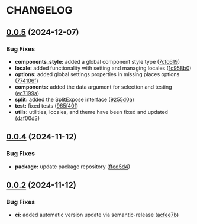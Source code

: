 # CHANGELOG

## [0.0.5](https://github.com/Egoka/FishtVue/compare/v0.0.4...v0.0.5) (2024-12-07)


### Bug Fixes

* **components_style:** added a global component style type ([7cfc619](https://github.com/Egoka/FishtVue/commit/7cfc619d368979791bd7feaedf76310d247b7a85))
* **locale:** added functionality with setting and managing locales ([1c958b0](https://github.com/Egoka/FishtVue/commit/1c958b07ec78b0f5c5fad5a809ebd06e41d12cf4))
* **options:** added global settings properties in missing places options ([774106f](https://github.com/Egoka/FishtVue/commit/774106fa523b18370d2fe9c2df0a26fa9e84680f))
* **components:** added the data argument for selection and testing ([ec7199a](https://github.com/Egoka/FishtVue/commit/ec7199a8d544cb6711f885084c52d32269e4fdbd))
* **split:** added the SplitExpose interface ([9255d0a](https://github.com/Egoka/FishtVue/commit/9255d0a25de8769c3692be8a11a91fce771facab))
* **test:** fixed tests ([965f40f](https://github.com/Egoka/FishtVue/commit/965f40f828b5f5ddeeeb1d4ba8d28f067d71a5d1))
* **utils:** utilities, locales, and theme have been fixed and updated ([daf00d3](https://github.com/Egoka/FishtVue/commit/daf00d3a029db25570d1129185c4e4332c132041))

## [0.0.4](https://github.com/Egoka/FishtVue/compare/v0.0.3...v0.0.4) (2024-11-12)


### Bug Fixes

* **package:** update package repository ([ffed5d4](https://github.com/Egoka/FishtVue/commit/ffed5d43f8a0167f5fa4eb33c4963603c44c8bcd))

## [0.0.2](https://github.com/Fisht-Org/FishtVue/compare/v0.0.1...v0.0.2) (2024-11-12)


### Bug Fixes

* **ci:** added automatic version update via semantic-release ([acfee7b](https://github.com/Fisht-Org/FishtVue/commit/acfee7bdcc61ae7da2f45907707b21e3beca3ca4))
